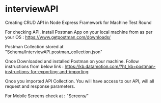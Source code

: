 # interviewAPI
Creating CRUD API in Node Express Framework for Machine Test Round

For checking API, install Postman App on your local machine from as per your OS :
https://www.getpostman.com/downloads/

Postman Collection stored at "Schema/InterviewAPI.postman_collection.json"

Once Downloaded and installed Postman on your machine. Follow instructions from below link : 
https://kb.datamotion.com/?ht_kb=postman-instructions-for-exporting-and-importing

Once you imported API Collection. You will have access to our API, will all request and response parameters.

For Mobile Screens check at : "Screens/"

